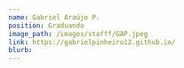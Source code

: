 ```yaml
---
name: Gabriel Araújo P.
position: Graduando
image_path: /images/stafff/GAP.jpeg
link: https://gabrielpinheiro12.github.io/
blurb:
---
```

